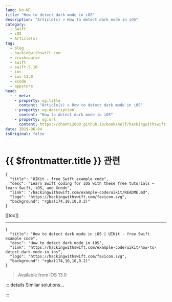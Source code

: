 ```yaml
---
lang: ko-KR
title: "How to detect dark mode in iOS"
description: "Article(s) > How to detect dark mode in iOS"
category:
  - Swift
  - iOS
  - Article(s)
tag: 
  - blog
  - hackingwithswift.com
  - crashcourse
  - swift
  - swift-5.10
  - ios
  - ios-13.0
  - xcode
  - appstore
head:
  - - meta:
    - property: og:title
      content: "Article(s) > How to detect dark mode in iOS"
    - property: og:description
      content: "How to detect dark mode in iOS"
    - property: og:url
      content: https://chanhi2000.github.io/bookshelf/hackingwithswift.com/example-code/uikit/how-to-detect-dark-mode-in-ios.html
date: 2019-06-04
isOriginal: false
---
```


# {{ $frontmatter.title }} 관련

```component VPCard
{
  "title": "UIKit - free Swift example code",
  "desc": "Learn Swift coding for iOS with these free tutorials – learn Swift, iOS, and Xcode",
  "link": "/hackingwithswift.com/example-code/uikit/README.md",
  "logo": "https://hackingwithswift.com/favicon.svg",
  "background": "rgba(174,10,10,0.2)"
}
```

[[toc]]

---

```component VPCard
{
  "title": "How to detect dark mode in iOS | UIKit - free Swift example code",
  "desc": "How to detect dark mode in iOS",
  "link": "https://hackingwithswift.com/example-code/uikit/how-to-detect-dark-mode-in-ios",
  "logo": "https://hackingwithswift.com/favicon.svg",
  "background": "rgba(174,10,10,0.2)"
}
```

> Available from iOS 13.0

<!-- TODO: 작성 -->

<!--
If you need to take specific action depending on whether your user is running in light mode or dark mode – for example, doing some different drawing – then you should query the `userInterfaceStyle` of your view controller’s trait collection.

For example, this will print one of two messages when the user taps the screen depending on whether the device is set to light mode or dark mode:

```swift
override func touchesBegan(_ touches: Set<UITouch>, with event: UIEvent?) {
    if traitCollection.userInterfaceStyle == .light {
        print("Light mode")
    } else {
        print("Dark mode")
    }
}
```

-->

::: details Similar solutions…

<!--
/quick-start/swiftui/how-to-detect-dark-mode">How to detect dark mode 
/quick-start/swiftui/how-to-show-different-images-and-other-views-in-light-or-dark-mode">How to show different images and other views in light or dark mode 
/example-code/uicolor/how-to-use-semantic-colors-to-help-your-ios-app-adapt-to-dark-mode">How to use semantic colors to help your iOS app adapt to dark mode 
/example-code/uikit/how-to-force-a-view-controller-to-use-light-or-dark-mode">How to force a view controller to use light or dark mode 
/quick-start/swiftui/how-to-preview-your-layout-in-light-and-dark-mode">How to preview your layout in light and dark mode</a>
-->

:::

